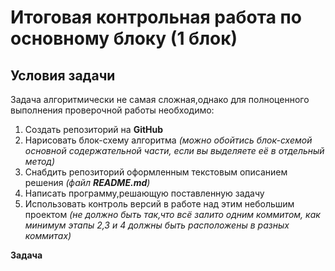 # Итоговая контрольная работа по основному блоку (1 блок)
## **Условия задачи**

Задача алгоритмически не самая сложная,однако для полноценного выполнения проверочной работы необходимо:

1. Создать репозиторий на __GitHub__
2. Нарисовать блок-схему алгоритма _(можно обойтись блок-схемой основной содержательной части, если вы выделяете её в отдельный метод)_
3. Снабдить репозиторий оформленным текстовым  описанием решения _(файл __README.md__)_
4. Написать программу,решающую поставленную задачу
5. Использовать контроль версий в работе над этим небольшим проектом _(не должно быть так,что всё залито одним коммитом, как минимум этапы 2,3 и 4 должны быть расположены в разных коммитах)_

**Задача**


